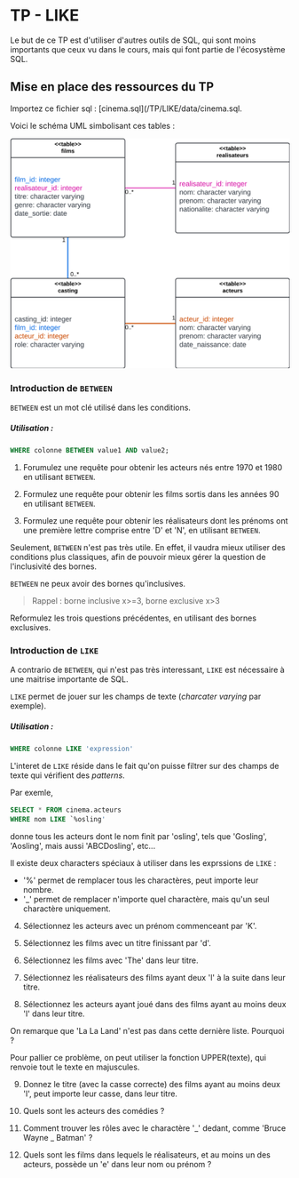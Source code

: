 # TP - LIKE

Le but de ce TP est d'utiliser d'autres outils de SQL, qui sont moins importants que ceux vu dans le cours, mais qui font partie de l'écosystème SQL.

## Mise en place des ressources du TP

Importez ce fichier sql : [cinema.sql](/TP/LIKE/data/cinema.sql.

Voici le schéma UML simbolisant ces tables :

![entreprise_chart](/TP/LIKE/images/cinema_chart.png)

### Introduction de `BETWEEN`

`BETWEEN` est un mot clé utilisé dans les conditions.

##### Utilisation :

```sql
WHERE colonne BETWEEN value1 AND value2;
```

1) Forumulez une requête pour obtenir les acteurs nés entre 1970 et 1980 en utilisant `BETWEEN`.

2) Formulez une requête pour obtenir les films sortis dans les années 90 en utilisant `BETWEEN`.

3) Formulez une requête pour obtenir les réalisateurs dont les prénoms ont une première lettre comprise entre 'D' et 'N', en utilisant `BETWEEN`.

Seulement, `BETWEEN` n'est pas très utile. En effet, il vaudra mieux utiliser des conditions plus classiques, afin de pouvoir mieux gérer la question de l'inclusivité des bornes.

`BETWEEN` ne peux avoir des bornes qu'inclusives.

> Rappel : borne inclusive x>=3, borne exclusive x>3

Reformulez les trois questions précédentes, en utilisant des bornes exclusives.

### Introduction de `LIKE`

A contrario de `BETWEEN`, qui n'est pas très interessant, `LIKE` est nécessaire à une maitrise importante de SQL.

`LIKE` permet de jouer sur les champs de texte (*charcater varying* par exemple).

##### Utilisation :

```sql
WHERE colonne LIKE 'expression'
```

L'interet de `LIKE` réside dans le fait qu'on puisse filtrer sur des champs de texte qui vérifient des *patterns*.

Par exemle, 
```sql
SELECT * FROM cinema.acteurs
WHERE nom LIKE `%osling'
```
donne tous les acteurs dont le nom finit par 'osling', tels que 'Gosling', 'Aosling', mais aussi 'ABCDosling', etc...

Il existe deux characters spéciaux à utiliser dans les exprssions de `LIKE` :
 - '%' permet de remplacer tous les charactères, peut importe leur nombre.
 - '_' permet de remplacer n'importe quel charactère, mais qu'un seul charactère uniquement.

4) Sélectionnez les acteurs avec un prénom commenceant par 'K'.

5) Sélectionnez les films avec un titre finissant par 'd'.

6) Sélectionnez les films avec 'The' dans leur titre.

7) Sélectionnez les réalisateurs des films ayant deux 'l' à la suite dans leur titre.

8) Sélectionnez les acteurs ayant joué dans des films ayant au moins deux 'l' dans leur titre.

On remarque que 'La La Land' n'est pas dans cette dernière liste. Pourquoi ?

Pour pallier ce problème, on peut utiliser la fonction UPPER(texte), qui renvoie tout le texte en majuscules.

9) Donnez le titre (avec la casse correcte) des films ayant au moins deux 'l', peut importe leur casse, dans leur titre.

10) Quels sont les acteurs des comédies ?

11) Comment trouver les rôles avec le charactère '_' dedant, comme 'Bruce Wayne _ Batman' ?

12) Quels sont les films dans lequels le réalisateurs, et au moins un des acteurs, possède un 'e' dans leur nom ou prénom ?